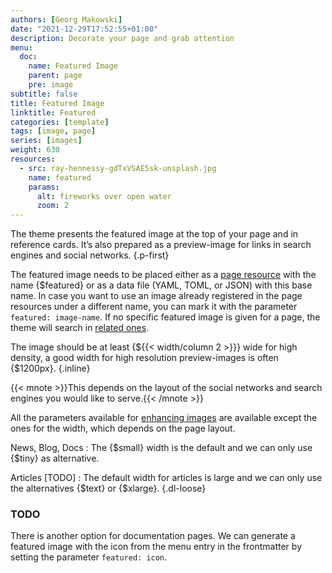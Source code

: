 ```yaml
---
authors: [Georg Makowski]
date: "2021-12-29T17:52:55+01:00"
description: Decorate your page and grab attention
menu:
  doc:
    name: Featured Image
    parent: page
    pre: image
subtitle: false
title: Featured Image
linktitle: Featured
categories: [template]
tags: [image, page]
series: [images]
weight: 630
resources:
  - src: ray-hennessy-gdTxVSAE5sk-unsplash.jpg
    name: featured
    params:
      alt: fireworks over open water
      zoom: 2
---
```


The theme presents the featured image at the top of your page and in reference cards. It’s also prepared as a preview-image for links in search engines and social networks.
{.p-first} <!--more-->

The featured image needs to be placed either as a [page resource](/doc/intro/workflow/resources/) with the name {$featured} or as a data file (YAML, TOML, or JSON) with this base name. In case you want to use an image already registered in the page resources under a different name, you can mark it with the parameter `featured: image-name`. If no specific featured image is given for a page, the theme will search in [related ones](doc/intro/workflow/resources/#resources-from-related-page-bundles).

The image should be at least {${{< width/column 2 >}}} wide for high density, a good width for high resolution preview-images is often {$1200px}.
{.inline}

{{< mnote >}}This depends on the layout of the social networks and search engines you would like to serve.{{< /mnote >}}

All the parameters available for [enhancing images](doc/enhancing/image/syntax) are available except the ones for the width, which depends on the page layout.

News, Blog, Docs
: The {$small} width is the default and we can only use {$tiny} as alternative.

Articles [TODO] 
: The default width for articles is large and we can only use the alternatives {$text} or {$xlarge}.
{.dl-loose}

### TODO

There is another option for documentation pages. We can generate a featured image with the icon from the menu entry in the frontmatter by setting the parameter `featured: icon`.
